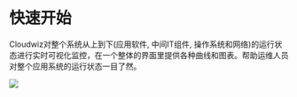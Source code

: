 # 快速开始

Cloudwiz对整个系统从上到下\(应用软件, 中间IT组件, 操作系统和网络\)的运行状态进行实时可视化监控，在一个整体的界面里提供各种曲线和图表。帮助运维人员对整个应用系统的运行状态一目了然。

![](https://lh5.googleusercontent.com/ek9scRQ48hzniAuP-N1Ed_WZcVveLcNSU8PWBesWcOio6T9XiCW7-CE9oNuozz0d5s926tnMHJAbrgNUZL0a0VP8z8Vo122GRGk02f2mGdqXe5lEjikzkGbU0X9hgw6h49yUi4ac)

